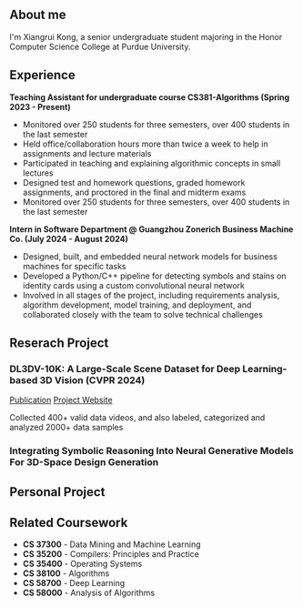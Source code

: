 ## About me
I'm Xiangrui Kong, a senior undergraduate student majoring in the Honor Computer Science College at Purdue University. 

## Experience
**Teaching Assistant for undergraduate course CS381-Algorithms (Spring 2023 - Present)**
  - Monitored over 250 students for three semesters, over 400 students in the last semester
  - Held office/collaboration hours more than twice a week to help in assignments and lecture materials
  - Participated in teaching and explaining algorithmic concepts in small lectures
  - Designed test and homework questions, graded homework assignments, and proctored in the final and midterm exams
  - Monitored over 250 students for three semesters, over 400 students in the last semester


**Intern in Software Department @ Guangzhou Zonerich Business Machine Co. (July 2024 - August 2024)**
  - Designed, built, and embedded neural network models for business machines for specific tasks
  - Developed a Python/C++ pipeline for detecting symbols and stains on identity cards using a custom convolutional neural network
  - Involved in all stages of the project, including requirements analysis, algorithm development, model training, and deployment, and collaborated closely with the team to solve technical challenges


## Reserach Project
### DL3DV-10K: A Large-Scale Scene Dataset for Deep Learning-based 3D Vision (CVPR 2024)
[Publication](https://arxiv.org/abs/2312.16256)
[Project Website](https://dl3dv-10k.github.io/DL3DV-10K/)

Collected 400+ valid data videos, and also labeled, categorized and analyzed 2000+ data samples

### Integrating Symbolic Reasoning Into Neural Generative Models For 3D-Space Design Generation





## Personal Project

## Related Coursework
- **CS 37300** - Data Mining and Machine Learning
- **CS 35200** - Compilers: Principles and Practice
- **CS 35400** - Operating Systems
- **CS 38100** - Algorithms
- **CS 58700** - Deep Learning
- **CS 58000** - Analysis of Algorithms
